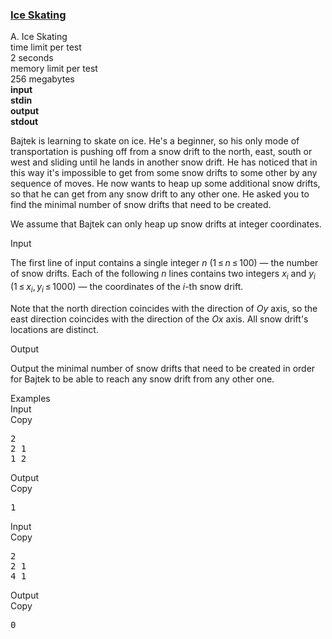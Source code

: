 <h3><a href="https://codeforces.com/contest/217/problem/A" target="_blank" rel="noopener noreferrer">Ice Skating</a></h3>

<div class="header"><div class="title">A. Ice Skating</div><div class="time-limit"><div class="property-title">time limit per test</div>2 seconds</div><div class="memory-limit"><div class="property-title">memory limit per test</div>256 megabytes</div><div class="input-file input-standard" style="font-weight: bold"><div class="property-title">input</div>stdin</div><div class="output-file output-standard" style="font-weight: bold"><div class="property-title">output</div>stdout</div></div><div><p>Bajtek is learning to skate on ice. He's a beginner, so his only mode of transportation is pushing off from a snow drift to the north, east, south or west and sliding until he lands in another snow drift. He has noticed that in this way it's impossible to get from some snow drifts to some other by any sequence of moves. He now wants to heap up some additional snow drifts, so that he can get from any snow drift to any other one. He asked you to find the minimal number of snow drifts that need to be created.</p><p>We assume that Bajtek can only heap up snow drifts at integer coordinates.</p></div><div class="input-specification"><div class="section-title">Input</div><p>The first line of input contains a single integer <span class="tex-span"><i>n</i></span> (<span class="tex-span">1 ≤ <i>n</i> ≤ 100</span>) — the number of snow drifts. Each of the following <span class="tex-span"><i>n</i></span> lines contains two integers <span class="tex-span"><i>x</i><sub class="lower-index"><i>i</i></sub></span> and <span class="tex-span"><i>y</i><sub class="lower-index"><i>i</i></sub></span> (<span class="tex-span">1 ≤ <i>x</i><sub class="lower-index"><i>i</i></sub>, <i>y</i><sub class="lower-index"><i>i</i></sub> ≤ 1000</span>) — the coordinates of the <span class="tex-span"><i>i</i></span>-th snow drift.</p><p>Note that the north direction coinсides with the direction of <span class="tex-span"><i>Oy</i></span> axis, so the east direction coinсides with the direction of the <span class="tex-span"><i>Ox</i></span> axis. All snow drift's locations are distinct.</p></div><div class="output-specification"><div class="section-title">Output</div><p>Output the minimal number of snow drifts that need to be created in order for Bajtek to be able to reach any snow drift from any other one.</p></div><div class="sample-tests"><div class="section-title">Examples</div><div class="sample-test"><div class="input"><div class="title">Input<div title="Copy" data-clipboard-target="#id003513546838287427" id="id008734235475367925" class="input-output-copier">Copy</div></div><pre id="id003513546838287427">2<br>2 1<br>1 2<br></pre></div><div class="output"><div class="title">Output<div title="Copy" data-clipboard-target="#id003004615057753205" id="id009738338488364308" class="input-output-copier">Copy</div></div><pre id="id003004615057753205">1<br></pre></div><div class="input"><div class="title">Input<div title="Copy" data-clipboard-target="#id00643210657433951" id="id008433434413767402" class="input-output-copier">Copy</div></div><pre id="id00643210657433951">2<br>2 1<br>4 1<br></pre></div><div class="output"><div class="title">Output<div title="Copy" data-clipboard-target="#id004630804088672468" id="id003851673323427476" class="input-output-copier">Copy</div></div><pre id="id004630804088672468">0<br></pre></div></div></div>